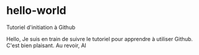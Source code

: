 # hello-world
Tutoriel d'initiation à Github

Hello,
Je suis en train de suivre le tutoriel pour apprendre à utiliser Github.
C'est bien plaisant. Au revoir,
Al
